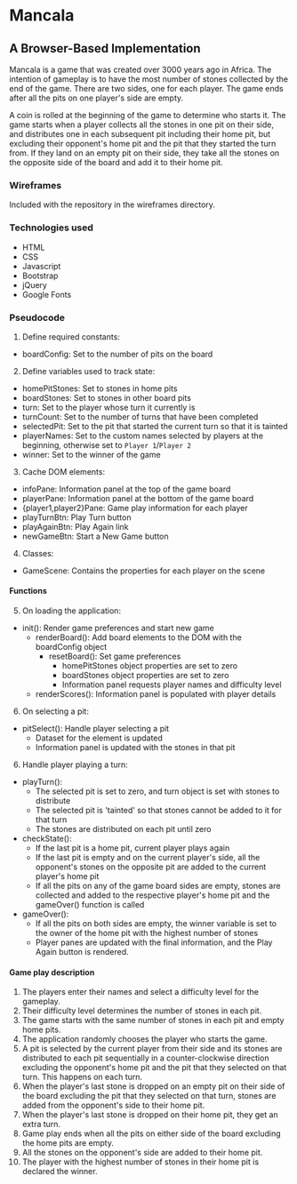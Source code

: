 # Mancala
## A Browser-Based Implementation
Mancala is a game that was created over 3000 years ago in Africa. The intention of gameplay is to have the most number of stones collected by the end of the game. There are two sides, one for each player. The game ends after all the pits on one player's side are empty.

A coin is rolled at the beginning of the game to determine who starts it. The game starts when a player collects all the stones in one pit on their side, and distributes one in each subsequent pit including their home pit, but excluding their opponent's home pit and the pit that they started the turn from. If they land on an empty pit on their side, they take all the stones on the opposite side of the board and add it to their home pit.

### Wireframes
Included with the repository in the wireframes directory.

### Technologies used
- HTML
- CSS
- Javascript
- Bootstrap
- jQuery
- Google Fonts

### Pseudocode
1. Define required constants:
  - boardConfig: Set to the number of pits on the board
2. Define variables used to track state:
  - homePitStones: Set to stones in home pits
  - boardStones: Set to stones in other board pits
  - turn: Set to the player whose turn it currently is
  - turnCount: Set to the number of turns that have been completed
  - selectedPit: Set to the pit that started the current turn so that it is tainted
  - playerNames: Set to the custom names selected by players at the beginning, otherwise set to `Player 1`/`Player 2`
  - winner: Set to the winner of the game
3. Cache DOM elements:
  - infoPane: Information panel at the top of the game board
  - playerPane: Information panel at the bottom of the game board
  - {player1,player2}Pane: Game play information for each player
  - playTurnBtn: Play Turn button
  - playAgainBtn: Play Again link
  - newGameBtn: Start a New Game button
4. Classes:
  - GameScene: Contains the properties for each player on the scene

#### Functions
5. On loading the application:
  - init(): Render game preferences and start new game
    - renderBoard(): Add board elements to the DOM with the boardConfig object
      - resetBoard(): Set game preferences
        - homePitStones object properties are set to zero
        - boardStones object properties are set to zero
        - Information panel requests player names and difficulty level
    - renderScores(): Information panel is populated with player details
6. On selecting a pit:
  - pitSelect(): Handle player selecting a pit
    - Dataset for the element is updated
    - Information panel is updated with the stones in that pit
6. Handle player playing a turn:
  - playTurn():
    - The selected pit is set to zero, and turn object is set with stones to distribute
    - The selected pit is 'tainted' so that stones cannot be added to it for that turn
    - The stones are distributed on each pit until zero
  - checkState():
    - If the last pit is a home pit, current player plays again
    - If the last pit is empty and on the current player's side, all the opponent's stones on the opposite pit are added to the current player's home pit
    - If all the pits on any of the game board sides are empty, stones are collected and added to the respective player's home pit and the gameOver() function is called
  - gameOver():
    - If all the pits on both sides are empty, the winner variable is set to the owner of the home pit with the highest number of stones
    - Player panes are updated with the final information, and the Play Again button is rendered.


#### Game play description
1. The players enter their names and select a difficulty level for the gameplay.
2. Their difficulty level determines the number of stones in each pit.
3. The game starts with the same number of stones in each pit and empty home pits.
4. The application randomly chooses the player who starts the game. 
5. A pit is selected by the current player from their side and its stones are distributed to each pit sequentially in a counter-clockwise direction excluding the opponent's home pit and the pit that they selected on that turn. This happens on each turn.
6. When the player's last stone is dropped on an empty pit on their side of the board excluding the pit that they selected on that turn, stones are added from the opponent's side to their home pit.
7. When the player's last stone is dropped on their home pit, they get an extra turn.
8. Game play ends when all the pits on either side of the board excluding the home pits are empty.
9. All the stones on the opponent's side are added to their home pit.
10. The player with the highest number of stones in their home pit is declared the winner. 
